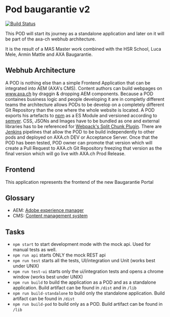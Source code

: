 # Pod baugarantie v2

[![Build Status](https://travis-ci.org/axa-ch/pod-baugarantie.svg?branch=develop)](https://travis-ci.org/axa-ch/pod-baugarantie)

This POD will start its journey as a standalone application and later on it will be part of the axa-ch webhub architecture.

It is the result of a MAS Master work combined with the HSR School, Luca Mele, Armin Mattle and AXA Baugarantie.

## Webhub Architecture

A POD is nothing else than a simple Frontend Application that can be integrated into AEM (AXA's CMS). Content authors can build webpages on www.axa.ch by draggin & dropping AEM components. Because a POD containes business logic and people developing it are in completly different teams the architecture allows PODs to be develop on a completely different Git Repository than the one where the whole website is located. A POD exports his artefacts to [npm](https://www.npmjs.com/) as a ES Module and versioned according to [semver](https://semver.org/). CSS, JSONs and Images have to be bundled as one and external libraries has to be referenced for [Webpack's Split Chunk Plugin](https://webpack.js.org/plugins/split-chunks-plugin/). There are [Jenkins](https://jenkins.io/) pipelines that allow the POD to be build independently to other pods and deployed on AXA.ch DEV or Acceptance Server. Once that the POD has been tested, POD owner can promote that version which will create a Pull Request to AXA.ch Git Repository freezing that version as the final version which will go live with AXA.ch Prod Release.

## Frontend

This application represents the frontend of the new Baugarantie Portal

## Glossary

- AEM: [Adobe experience manager](https://www.adobe.com/ch_de/marketing/experience-manager.html)
- CMS: [Content management system](https://en.wikipedia.org/wiki/Content_management_system)

## Tasks

- `npm start` to start development mode with the mock api. Used for manual tests as well.
- `npm run api` starts ONLY the mock REST api
- `npm run test` starts all the tests, UI/integration und Unit (works best under UNIX)
- `npm run test-ui` starts only the ui/integration tests and opens a chrome window (works best under UNIX)
- `npm run build` to build the application as a POD and as a standalone application. Build artifact can be found in `/dist` and in `/lib`
- `npm run build-standalone` to build only the standalone application. Build artifact can be found in `/dist`
- `npm run build-pod` to build only as a POD. Build artifact can be found in `/lib`
